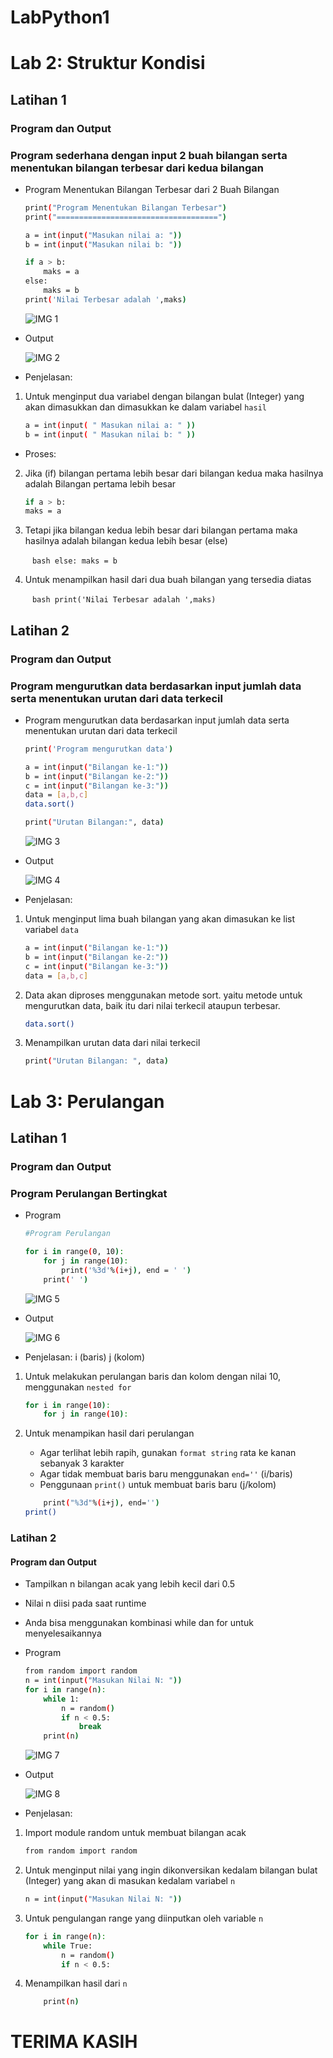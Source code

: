 # LabPython1
# Lab 2: Struktur Kondisi
## Latihan 1
### Program dan Output
### Program sederhana dengan input 2 buah bilangan serta menentukan bilangan terbesar dari kedua bilangan
- Program Menentukan Bilangan Terbesar dari 2 Buah Bilangan

    ```bash
    print("Program Menentukan Bilangan Terbesar")
    print("====================================")

    a = int(input("Masukan nilai a: "))
    b = int(input("Masukan nilai b: "))

    if a > b:
        maks = a
    else:
        maks = b
    print('Nilai Terbesar adalah ',maks)
    ```
    ![IMG 1](screenshoot/Lab2Lat1.3.png)

- Output

    ![IMG 2](screenshoot/Lab2Lat1.2.png)


- Penjelasan:

1. Untuk menginput dua variabel dengan bilangan bulat (Integer) yang akan dimasukkan dan dimasukkan ke dalam variabel `hasil`

    ```bash
    a = int(input( " Masukan nilai a: " ))
    b = int(input( " Masukan nilai b: " ))
    ```

- Proses: 

2. Jika (if) bilangan pertama lebih besar dari bilangan kedua maka hasilnya adalah Bilangan pertama lebih besar

    ```bash
    if a > b:
    maks = a

3.  Tetapi jika bilangan kedua lebih besar dari bilangan pertama maka hasilnya adalah bilangan kedua lebih besar (else)

    ` ` `bash
    else:
        maks = b
      ` ` `

4. Untuk menampilkan hasil dari dua buah bilangan yang tersedia diatas

    ` ` ` bash
    print('Nilai Terbesar adalah ',maks)
    ` ` `

## Latihan 2
### Program dan Output
### Program mengurutkan data berdasarkan input jumlah data serta menentukan urutan dari data terkecil
- Program mengurutkan data berdasarkan input jumlah data serta menentukan urutan dari data terkecil

     ```bash
    print('Program mengurutkan data')

    a = int(input("Bilangan ke-1:"))
    b = int(input("Bilangan ke-2:"))
    c = int(input("Bilangan ke-3:"))
    data = [a,b,c]
    data.sort()

    print("Urutan Bilangan:", data)
    ```

    ![IMG 3](screenshoot/Lab2Lat2.3.png)

- Output

    ![IMG 4](screenshoot/Lab2Lat2.2.png)

- Penjelasan:

1. Untuk menginput lima buah bilangan yang akan dimasukan ke list variabel `data`

    ```bash
    a = int(input("Bilangan ke-1:"))
    b = int(input("Bilangan ke-2:"))
    c = int(input("Bilangan ke-3:"))
    data = [a,b,c]
    ```

2. Data akan diproses menggunakan metode sort. yaitu metode untuk mengurutkan data, baik itu dari nilai terkecil ataupun terbesar.

    ```bash
    data.sort()
    ```

3. Menampilkan urutan data dari nilai terkecil

    ```bash
    print("Urutan Bilangan: ", data)
    ```

# Lab 3: Perulangan
## Latihan 1
### Program dan Output
### Program Perulangan Bertingkat
- Program

    ```bash
    #Program Perulangan

    for i in range(0, 10):
        for j in range(10):
            print('%3d'%(i+j), end = ' ')
        print(' ')
    ```

    ![IMG 5](screenshoot/Lab3Lat1.1.png)

- Output

    ![IMG 6](screenshoot/Lab3Lat1.2.png)

- Penjelasan: i (baris) j (kolom)

1. Untuk melakukan perulangan baris dan kolom dengan nilai 10, menggunakan `nested for`

    ```bash
    for i in range(10):
        for j in range(10):
    ```

2. Untuk menampikan hasil dari perulangan
   * Agar terlihat lebih rapih, gunakan `format string` rata ke kanan sebanyak 3 karakter
   * Agar tidak membuat baris baru menggunakan `end=''` (i/baris)
   * Penggunaan `print()` untuk membuat baris baru (j/kolom)

    ```bash
        print("%3d"%(i+j), end='')
    print()
    ```

### Latihan 2
#### Program dan Output
- Tampilkan n bilangan acak yang lebih kecil dari 0.5
- Nilai n diisi pada saat runtime
- Anda bisa menggunakan kombinasi while dan for untuk menyelesaikannya

- Program 

    ```bash
    from random import random
    n = int(input("Masukan Nilai N: "))
    for i in range(n):
        while 1:
            n = random()
            if n < 0.5:
                break
        print(n)
    ```

   ![IMG 7](screenshoot/Lab3Lat2.1.png) 

- Output

    ![IMG 8](screenshoot/Lab3Lat2.2.png) 

- Penjelasan: 
1. Import module random untuk membuat bilangan acak

    ```bash
    from random import random
    ```

2. Untuk menginput nilai yang ingin dikonversikan kedalam bilangan bulat (Integer) yang akan di masukan kedalam variabel `n`

    ```bash
    n = int(input("Masukan Nilai N: "))
    ```

3. Untuk pengulangan range yang diinputkan oleh variable `n`

    ```bash
    for i in range(n):
        while True:
            n = random()
            if n < 0.5:
    ```

4. Menampilkan hasil dari `n`

    ```bash
        print(n)
    ```

# TERIMA KASIH
